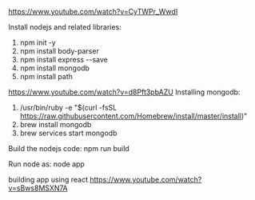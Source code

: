 https://www.youtube.com/watch?v=CyTWPr_WwdI

Install nodejs and related libraries:
1. npm init -y
2. npm install body-parser
3. npm install express --save
4. npm install mongodb
5. npm install path

https://www.youtube.com/watch?v=d8Pft3pbAZU
Installing mongodb:
1. /usr/bin/ruby -e "$(curl -fsSL https://raw.githubusercontent.com/Homebrew/install/master/install)"
2. brew install mongodb
3. brew services start mongodb

Build the nodejs code:
npm run build

Run node as:
node app

building app using react
https://www.youtube.com/watch?v=sBws8MSXN7A

